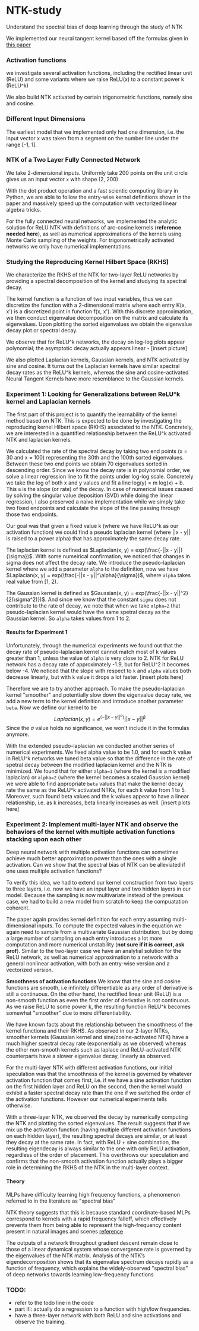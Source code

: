# NTK-study
Understand the spectral bias of deep learning through the study of NTK

We implemented our neural tangent kernel based off the formulas given in [this paper](https://papers.nips.cc/paper/2019/file/c4ef9c39b300931b69a36fb3dbb8d60e-Paper.pdf)

### Activation functions
we investigate several activation functions, including the rectified linear unit (ReLU) and some variants where we raise ReLU(x) to a constant power k (ReLU^k)

We also build NTK activated by certain trigonometric functions, namely sine and cosine. 

### Different Input Dimensions
The earliest model that we implemented only had one dimension, i.e. the input vector x was taken from a segment on the number line under the range [-1, 1]. 

### NTK of a Two Layer Fully Connected Network

We take 2-dimensional inputs. Uniformly take 200 points on the unit circle gives us an input vector `x` with shape (2, 200)

With the dot product operation and a fast scientic computing library in Python, we are able to follow the entry-wise kernel definitions shown in the paper and massively speed up the computation with vectorized linear algebra tricks. 

For the fully connected neural networks, we implemented the analytic solution for ReLU NTK with definitions of arc-cosine kernels (**reference needed here**), as well as numerical approximations of the kernels using Monte Carlo sampling of the weights.
For trigonometrically activated networks we only have numerical implementations. 


### Studying the Reproducing Kernel Hilbert Space (RKHS)
We characterize the RKHS of the NTK for two-layer ReLU networks by providing a spectral decomposition of the kernel and studying its spectral decay.

The kernel function is a function of two input variables, thus we can discretize the function with a 2-dimensional matrix where each entry K(x, x') is a discretized point in function f(x, x'). With this discrete approximation, we then conduct eigenvalue decomposition on the matrix and calculate its eigenvalues. Upon plotting the sorted eigenvalues we obtain the eigenvalue decay plot or spectral decay. 

We observe that for ReLU^k networks, the decay on log-log plots appear polynomial; the asymptotic decay actually appears linear - [insert picture]

We also plotted Laplacian kernels, Gaussian kernels, and NTK activated by sine and cosine. It turns out the Laplacian kernels have similar spectral decay rates as the ReLU^k kernels, whereas the sine and cosine-activated Neural Tangent Kernels have more resemblance to the Gaussian kernels.

### Experiment 1: Looking for Generalizations between ReLU^k kernel and Laplacian kernels

The first part of this project is to quantify the learnability of the kernel method based on NTK. This is expected to be done by investigating the reproducing 
kernel Hilbert space (RKHS) associated to the NTK. Concretely, we are interested in a quantified relationship between the ReLU^k activated NTK and laplacian kernels. 

We calculated the rate of the spectral decay by taking two end points (x = 30 and x = 100) representing the 30th and the 100th sorted eigenvalues. Between these two end points we obtain 70 eigenvalues sorted in descending order. Since we know the decay rate is in polynomial order, we solve a linear regression line to fit the points under log-log scale. Concretely we take the log of both x and y values and fit a line log(y) = m log(x) + b. This `m` is the slope (or rate) of the decay. In case of numerical issues caused by solving the singular value deposition (SVD) while doing the linear regression, I also preserved a naive implementation while we simply take two fixed endpoints and calculate the slope of the line passing through those two endpoints. 

Our goal was that given a fixed value k (where we have ReLU^k as our activation function) we could find a pseudo laplacian kernel (where ||x - y|| is raised to a power alpha) that has approximately the same decay rate. 

The laplacian kernel is defined as $Laplacian(x, y) = exp(\frac{-||x - y||}{\sigma})$. With some numeirical confirmation, we noticed that changes in sigma does not affect the decay rate. We introduce the pseudo-laplacian kernel where we add a parameter `alpha` to the definition, now we have $Laplacian(x, y) = exp(\frac{-||x - y||^\alpha}{\sigma})$, where `alpha` takes real value from [1, 2). 

The Gaussian kernel is defined as $Gaussian(x, y) = exp(\frac{-||x - y||^2}{2(\sigma^2)})$. And since we know that the constant `sigma` does not contribute to the rate of decay, we note that when we take `alpha=2` that pseudo-laplacian kernel would have the same spetral decay as the Gaussian kernel. So `alpha` takes values from 1 to 2. 


#### Results for Experiment 1
Unfortunately, through the numerical experiments we found out that the decay rate of pseudo-laplacian kernel cannot match most of k values greater than 1, unless the value of `alpha` is very close to 2. NTK for ReLU network has a decay rate of approximately -1.9, but for ReLU^2 it becomes below -4. We noticed that the slope with respect to `k` and `alpha` values both decrease linearly, but with `k` value it drops a lot faster. [insert plots here]

Therefore we are to try another approach. To make the pseudo-laplacian kernel "smoother" and potentially slow down the eigenvalue decay rate, we add a new term to the kernel definition and introduce another parameter `beta`. Now we define our kernel to be $$Laplacian(x, y) = e^{(-||x - y||^\alpha)} ||x - y||^\beta$$ Since the $\sigma$ value holds no significance, we won't include it in the formulas anymore. 

With the extended pseudo-laplacian we conducted another series of numerical experiments. We fixed alpha value to be 1.0, and for each k value in ReLU^k networks we tuned beta value so that the difference in the rate of spetral decay between the modified laplacian kernel and the NTK is minimized. We found that for either `alpha=1` (where the kernel is a modified laplacian) or `alpha=2` (where the kernel becomes a scaled Gaussian kernel) we were able to find appropriate `beta` values that make the kernel decay rate the same as the ReLU^k activated NTKs, for each k value from 1 to 5. Moreover, such found beta values and the k values appear to have a linear relationship, i.e. as k increases, beta linearly increases as well. [insert plots here]

 
### Experiment 2: Implement multi-layer NTK and observe the behaviors of the kernel with multiple activation functions stacking upon each other

Deep neural network with multiple activation functions can sometimes achieve much better approximation power than the ones with a single activation. Can we show that the spectral bias of NTK can be alleviated if one uses multiple activation functions?

To verify this idea, we had to extend our kernel construction from two layers to three layers, i.e. now we have an input layer and two hidden layers in our model. Because the sampling is now multivariate instead of the previous case, we had to build a new model from scratch to keep the compuatation coherent.

The paper again provides kernel definition for each entry assuming multi-dimensional inputs. To compute the expected values in the equation we again need to sample from a multivariate Gaussian distribution, but by doing a large number of sampling on each entry introduces a lot more computation and more numerical unstability (**not sure if it is correct, ask prof**). Similar to the two-layer case we have an analytial solution for the ReLU network, as well as numerical approximation to a network with a general nonlinear activation, with both an entry-wise version and a vectorized version. 

**Smoothness of activation functions** We know that the sine and cosine functions are smooth, i.e infinitely differentiable as any order of derivative is still a continuous. On the other hand, the rectified linear unit (ReLU) is a non-smooth function as even the first order of derivative is not continuous. As we raise ReLU to some power k, the resulting function ReLU^k becomes somewhat "smoother" due to more differentiability.

We have known facts about the relationship between the smoothness of the kernel functiona and their RKHS. As observed in our 2-layer NTKs, smoother kernels (Gaussian kernel and sine/cosine-activated NTK) have a much higher spectral decay rate (exponentially as we observed) whereas the other non-smooth kernels such as laplace and ReLU-activated NTK counterparts have a slower eigenvalue decay, linearly as observed. 

For the multi-layer NTK with different activation functions, our initial speculation was that the smoothness of the kernel is governed by whatever activation function that comes first, i.e. if we have a sine activation function on the first hidden layer and ReLU on the second, then the kernel would exhibit a faster spectral decay rate than the one if we switched the order of the activation functions. However our numerical experiments tells otherwise. 

With a three-layer NTK, we observed the decay by numerically computing the NTK and plotting the sorted eigenvalues. The result suggests that if we mix up the activation function (having multiple different activation functions on each hidden layer), the resulting spectral decays are similar, or at least they decay at the same rate. In fact, with ReLU + sine combination, the resulting eigendecay is always similar to the one with only ReLU activation, regardless of the order of placement. This overthrows our speculation and confirms that the non-smooth activation function actually plays a bigger role in determining the RKHS of the NTK in the multi-layer context.


#### Theory
MLPs have difficulty learning high frequency functions, a phenomenon referred to in the literature as "spectral bias"

NTK theory suggests that this is because standard coordinate-based MLPs correspond to kernels with a rapid frequency falloff, which effectively prevents them from being able to represent the high-frequency content present in natural images and scenes
[reference](https://arxiv.org/pdf/2006.10739.pdf)

The outputs of a network throughout gradient descent remain close to those of a linear dynamical system whose convergence rate is governed by the eigenvalues of the NTK matrix. Analysis of the NTK’s eigendecomposition shows that its eigenvalue spectrum decays rapidly as a function of frequency, which explains the widely-observed "spectral bias" of deep networks towards learning
low-frequency functions

### TODO:
 - refer to the todo line in the code
 - part III: actually do a regression to a function with high/low frequencies. 
 - have a three-layer network with both ReLU and sine activations and observe the training. 
